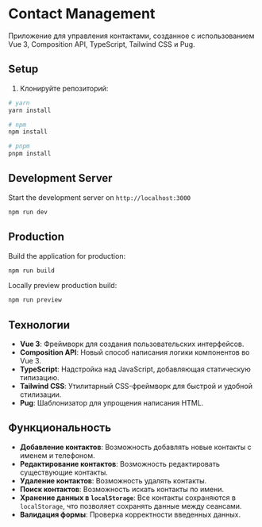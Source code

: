 # Contact Management

Приложение для управления контактами, созданное с использованием Vue 3, Composition API, TypeScript, Tailwind CSS и Pug.

## Setup

1. Клонируйте репозиторий:

```bash
# yarn
yarn install

# npm
npm install

# pnpm
pnpm install
```

## Development Server

Start the development server on `http://localhost:3000`

```bash
npm run dev
```

## Production

Build the application for production:

```bash
npm run build
```

Locally preview production build:

```bash
npm run preview
```


## Технологии
- **Vue 3**: Фреймворк для создания пользовательских интерфейсов.
- **Composition API**: Новый способ написания логики компонентов во Vue 3.
- **TypeScript**: Надстройка над JavaScript, добавляющая статическую типизацию.
- **Tailwind CSS**: Утилитарный CSS-фреймворк для быстрой и удобной стилизации.
- **Pug**: Шаблонизатор для упрощения написания HTML.

## Функциональность
- **Добавление контактов**: Возможность добавлять новые контакты с именем и телефоном.
- **Редактирование контактов**: Возможность редактировать существующие контакты.
- **Удаление контактов**: Возможность удалять контакты.
- **Поиск контактов**: Возможность искать контакты по имени.
- **Хранение данных в `localStorage`**: Все контакты сохраняются в `localStorage`, что позволяет сохранять данные между сеансами.
- **Валидация формы**: Проверка корректности введенных данных.

